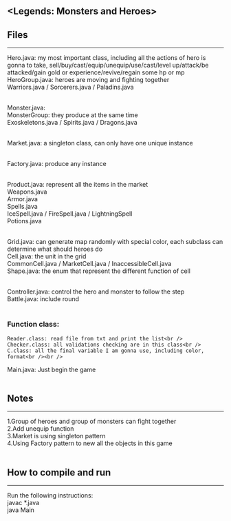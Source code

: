 ## <Legends: Monsters and Heroes>

## Files
---------------------------------------------------------------------------
<A brief description of each file and what it does>

Hero.java: my most important class, including all the actions of hero is gonna to take, sell/buy/cast/equip/unequip/use/cast/level up/attack/be attacked/gain gold or experience/revive/regain some hp or mp <br />
    HeroGroup.java: heroes are moving and fighting together <br />
        Warriors.java / Sorcerers.java / Paladins.java <br /><br />

Monster.java:<br />
    MonsterGroup: they produce at the same time<br />
        Exoskeletons.java / Spirits.java / Dragons.java<br /><br />

Market.java: a singleton class, can only have one unique instance<br /><br />

Factory.java: produce any instance<br /><br />

Product.java: represent all the items in the market<br />
    Weapons.java<br />
    Armor.java<br />
    Spells.java<br />
        IceSpell.java / FireSpell.java / LightningSpell<br />
    Potions.java<br /><br />

Grid.java: can generate map randomly with special color, each subclass can determine what should heroes do<br />
    Cell.java: the unit in the grid<br />
        CommonCell.java / MarketCell.java / InaccessibleCell.java<br />
            Shape.java: the enum that represent the different function of cell<br /><br />

Controller.java: control the hero and monster to follow the step<br />
Battle.java: include round<br /><br />

### Function class:
    Reader.class: read file from txt and print the list<br />
    Checker.class: all validations checking are in this class<br />
    C.class: all the final variable I am gonna use, including color, format<br /><br />

Main.java: Just begin the game<br /><br />

## Notes
---------------------------------------------------------------------------
1.Group of heroes and group of monsters can fight together<br />
2.Add unequip function<br />
3.Market is using singleton pattern<br />
4.Using Factory pattern to new all the objects in this game<br /><br />

## How to compile and run
---------------------------------------------------------------------------
Run the following instructions:<br />
   javac *.java<br />
   java Main<br />


